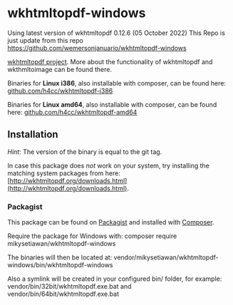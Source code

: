 wkhtmltopdf-windows
================
Using latest version of wkhtmltopdf 0.12.6 (05 October 2022)
This Repo is just update from this repo https://github.com/wemersonjanuario/wkhtmltopdf-windows

[wkhtmltopdf project](http://wkhtmltopdf.org/).
More about the functionality of wkhtmltopdf and wkthmltoimage can be found there.

Binaries for __Linux i386__, also installable with composer, can be found here: [github.com/h4cc/wkhtmltopdf-i386](https://github.com/h4cc/wkhtmltopdf-i386)

Binaries for __Linux amd64__, also installable with composer, can be found here: [github.com/h4cc/wkhtmltopdf-amd64](https://github.com/h4cc/wkhtmltopdf-amd64)

## Installation

_Hint_:
The version of the binary is equal to the git tag.

In case this package does _not_ work on your system, try installing the matching system packages from here: [http://wkhtmltopdf.org/downloads.html](http://wkhtmltopdf.org/downloads.html).

### Packagist

This package can be found on [Packagist](http://packagist.org) and installed with [Composer](https://getcomposer.org/).

Require the package for Windows with:
    composer require mikysetiawan/wkhtmltopdf-windows

The binaries will then be located at:
    vendor/mikysetiawan/wkhtmltopdf-windows/bin/wkhtmltopdf-windows

Also a symlink will be created in your configured bin/ folder, for example:
    vendor/bin/32bit/wkhtmltopdf.exe.bat and vendor/bin/64bit/wkhtmltopdf.exe.bat